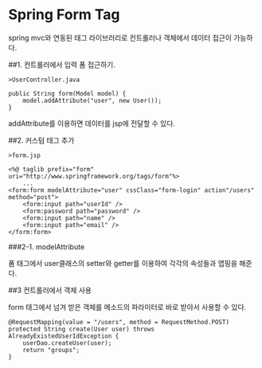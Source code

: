 # Spring Form Tag

spring mvc와 연동된 태그 라이브러리로 컨트롤러나 객체에서 데이터 접근이 가능하다.

##1. 컨트롤러에서 입력 폼 접근하기.

`>UserController.java`

    public String form(Model model) {
    	model.addAttribute("user", new User());
    }

addAttribute를 이용하면 데이터를 jsp에 전달할 수 있다. 

##2. 커스텀 태그 추가

`>form.jsp`

	<%@ taglib prefix="form" uri="http://www.springframework.org/tags/form"%>
    	...
	<form:form modelAttribute="user" cssClass="form-login" action"/users" method="post">
		<form:input path="userId" />
		<form:password path="password" />
		<form:input path="name" />
		<form:input path="email" />
	</form:form>

###2-1. modelAttribute

폼 태그에서 user클래스의 setter와 getter를 이용하여 각각의 속성들과 맵핑을 해준다.

##3 컨트롤러에서 객체 사용

form 태그에서 넘겨 받은 객체를 메소드의 파라미터로 바로 받아서 사용할 수 있다.

	@RequestMapping(value = "/users", method = RequestMethod.POST)
	protected String create(User user) throws AlreadyExistedUserIdException {
		userDao.createUser(user);
		return "groups";
	}